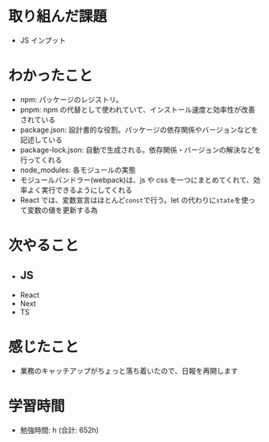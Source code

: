 # 取り組んだ課題

- JS インプット

# わかったこと

- npm: パッケージのレジストリ。
- pnpm: npm の代替として使われていて、インストール速度と効率性が改善されている
- package.json: 設計書的な役割。パッケージの依存関係やバージョンなどを記述している
- package-lock.json: 自動で生成される。依存関係・バージョンの解決などを行ってくれる
- node_modules: 各モジュールの実態
- モジュールバンドラー(webpack)は、js や css を一つにまとめてくれて、効率よく実行できるようにしてくれる
- React では、変数宣言はほとんど`const`で行う。let の代わりに`state`を使って変数の値を更新する為

# 次やること

- ## JS
- React
- Next
- TS

# 感じたこと

- 業務のキャッチアップがちょっと落ち着いたので、日報を再開します

# 学習時間

- 勉強時間: h (合計: 652h)
